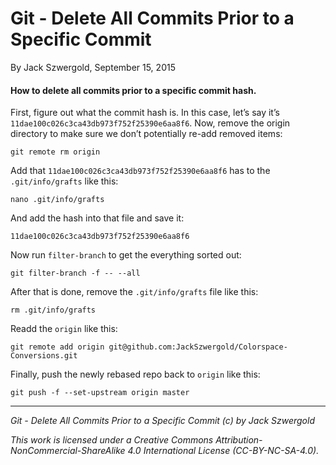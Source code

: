 # Git - Delete All Commits Prior to a Specific Commit

By Jack Szwergold, September 15, 2015

#### How to delete all commits prior to a specific commit hash.

First, figure out what the commit hash is. In this case, let’s say it’s `11dae100c026c3ca43db973f752f25390e6aa8f6`. Now, remove the origin directory to make sure we don’t potentially re-add removed items:

    git remote rm origin

Add that `11dae100c026c3ca43db973f752f25390e6aa8f6` has to the `.git/info/grafts` like this:

    nano .git/info/grafts

And add the hash into that file and save it:

    11dae100c026c3ca43db973f752f25390e6aa8f6

Now run `filter-branch` to get the everything sorted out:

    git filter-branch -f -- --all

After that is done, remove the `.git/info/grafts` file like this:

    rm .git/info/grafts

Readd the `origin` like this:

    git remote add origin git@github.com:JackSzwergold/Colorspace-Conversions.git

Finally, push the newly rebased repo back to `origin` like this:

    git push -f --set-upstream origin master

***

*Git - Delete All Commits Prior to a Specific Commit (c) by Jack Szwergold*

*This work is licensed under a Creative Commons Attribution-NonCommercial-ShareAlike 4.0 International License (CC-BY-NC-SA-4.0).*